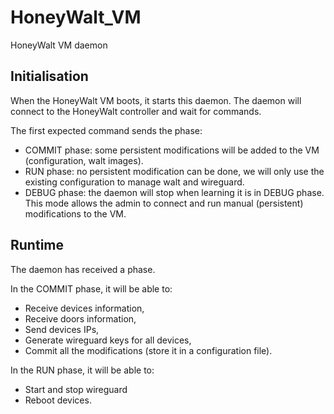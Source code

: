 # HoneyWalt_VM

HoneyWalt VM daemon

## Initialisation

When the HoneyWalt VM boots, it starts this daemon.
The daemon will connect to the HoneyWalt controller and wait for commands.

The first expected command sends the phase:

- COMMIT phase: some persistent modifications will be added to the VM (configuration, walt images).
- RUN phase: no persistent modification can be done, we will only use the existing configuration to manage walt and wireguard.
- DEBUG phase: the daemon will stop when learning it is in DEBUG phase. This mode allows the admin to connect and run manual (persistent) modifications to the VM.

## Runtime

The daemon has received a phase.

In the COMMIT phase, it will be able to:

- Receive devices information,
- Receive doors information,
- Send devices IPs,
- Generate wireguard keys for all devices,
- Commit all the modifications (store it in a configuration file).

In the RUN phase, it will be able to:

- Start and stop wireguard
- Reboot devices.

